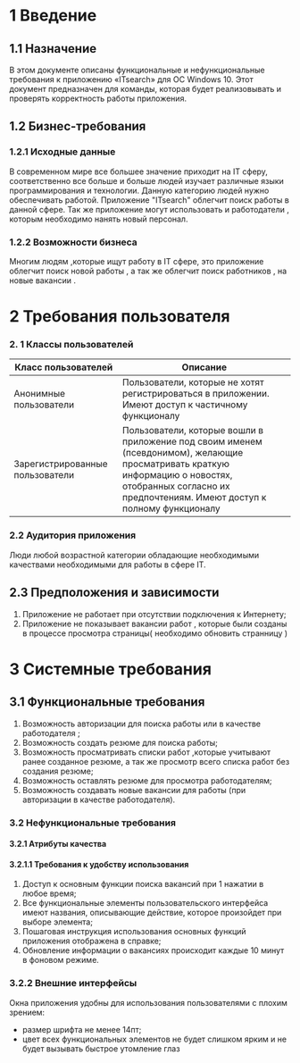 # 1 Введение

## **1.1 Назначение**

В этом документе описаны функциональные и нефункциональные требования к приложению «ITsearch» для ОС Windows 10. Этот документ предназначен для команды, которая будет реализовывать и проверять корректность работы приложения.

## **1.2 Бизнес-требования**

### **1.2.1 Исходные данные**

В современном мире все большее значение приходит на IT сферу, соответственно все больше и больше людей изучает различные языки программирования и технологии. Данную категорию людей нужно обеспечивать  работой. Приложение &quot;ITsearch&quot; облегчит поиск работы в данной сфере. Так же приложение могут использовать и работодатели , которым необходимо нанять новый персонал.

### **1.2.2 Возможности бизнеса**

Многим людям ,которые ищут работу в IT сфере, это приложение облегчит поиск новой работы , а так же облегчит поиск работников , на новые вакансии .


# 2 Требования пользователя

### **2.** 1 Классы пользователей

| **Класс пользователей** | **Описание** |
| --- | --- |
| Анонимные пользователи | Пользователи, которые не хотят регистрироваться в приложении. Имеют доступ к частичному функционалу |
| Зарегистрированные пользователи  | Пользователи, которые вошли в приложение под своим именем (псевдонимом), желающие просматривать краткую информацию о новостях, отобранных согласно их предпочтениям. Имеют доступ к полному функционалу |

### 2.2 Аудитория приложения

Люди любой возрастной категории обладающие необходимыми качествами необходимыми для работы в сфере IT.

## 2.3 Предположения и зависимости

1. Приложение не работает при отсутствии подключения к Интернету;
2. Приложение не показывает вакансии работ , которые были созданы в процессе просмотра страницы( необходимо обновить странницу )


# 3 Системные требования

## 3.1 Функциональные требования

1. Возможность авторизации для поиска работы или в качестве работодателя ;
2. Возможность создать резюме для поиска работы;
3. Возможность просматривать списки работ ,которые учитывают ранее созданное резюме, а так же просмотр всего списка работ  без создания резюме;
4. Возможность оставлять резюме для просмотра работодателям;
5. Возможность создавать новые вакансии для работы (при авторизации в качестве работодателя).

### **3.2 Нефункциональные требования**

#### **3.2.1 Атрибуты качества**

#### 3.2.1.1 Требования к удобству использования

1. Доступ к основным функции поиска вакансий при 1 нажатии в любое время;
2. Все функциональные элементы пользовательского интерфейса имеют названия, описывающие действие, которое произойдет при выборе элемента;
3. Пошаговая инструкция использования основных функций приложения отображена в справке;
4. Обновление информации о вакансиях происходит каждые 10 минут в фоновом режиме.

### 3.2.2 Внешние интерфейсы

Окна приложения удобны для использования пользователями с плохим зрением:

- размер шрифта не менее 14пт;
- цвет всех функциональных элементов не будет слишком ярким и не будет вызывать быстрое утомление глаз
